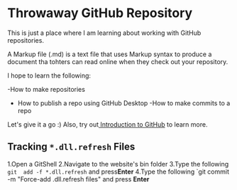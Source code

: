 # Throwaway GitHub Repository

This is just a place where I am learning about working with GitHub repositories.

A Markup file (.md) is a text file that uses Markup syntax to produce a document tha tohters can read online when they check out your repository.

I hope to learn the following:

-How to make repositories
- How to publish a repo using GitHub Desktop
-How to make commits to a repo

Let's give it a go :) Also, try out[ Introduction to GitHub](https://github.io/on-demand) to learn more.

## Tracking `*.dll.refresh` Files

1.Open a GitShell
2.Navigate to the website's bin folder
3.Type the following `git  add -f *.dll.refresh` and press**Enter**
4.Type the following `git commit -m "Force-add .dll.refresh files" and press **Enter**